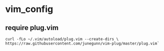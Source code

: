 # vim_config

## require plug.vim
```
curl -fLo ~/.vim/autoload/plug.vim --create-dirs \ https://raw.githubusercontent.com/junegunn/vim-plug/master/plug.vim`
```
